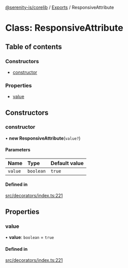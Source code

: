 [@serenity-is/corelib](../README.md) / [Exports](../modules.md) / ResponsiveAttribute

# Class: ResponsiveAttribute

## Table of contents

### Constructors

- [constructor](ResponsiveAttribute.md#constructor)

### Properties

- [value](ResponsiveAttribute.md#value)

## Constructors

### constructor

• **new ResponsiveAttribute**(`value?`)

#### Parameters

| Name | Type | Default value |
| :------ | :------ | :------ |
| `value` | `boolean` | `true` |

#### Defined in

[src/decorators/index.ts:221](https://github.com/serenity-is/serenity/blob/master/packages/corelib/src/decorators/index.ts#L221)

## Properties

### value

• **value**: `boolean` = `true`

#### Defined in

[src/decorators/index.ts:221](https://github.com/serenity-is/serenity/blob/master/packages/corelib/src/decorators/index.ts#L221)
